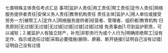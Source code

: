 七类特殊主体责任考点汇总
事项|监护人责任|用工责任|帮工责任|定作人责任|网络服务提供者责任|安保义务人责任|教育机构责任
责任主体|监护人|用人单位或接受劳务一方|被帮工人|定作人|网络服务提供者|经营者、管理者、组织者|教育机构
归责原则|无过错|无过错|无过错|过错|过错|过错|过错
免责事由|1.尽到监护职责，可以减轻；2.被监护人有独立财产，补充|非职务行为或个人行为|明确拒绝帮工|没有定作、指示或选任过错|采取必要措施(删除、屏蔽、断开链接)|证明自己没有过错|证明自己没有过错


